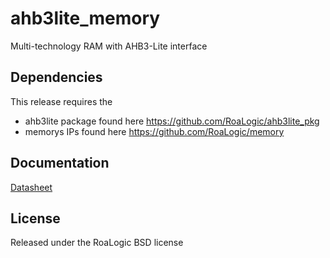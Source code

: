 # ahb3lite_memory
Multi-technology RAM with AHB3-Lite interface

## Dependencies
This release requires the
- ahb3lite package found here https://github.com/RoaLogic/ahb3lite_pkg
- memorys IPs found here https://github.com/RoaLogic/memory

## Documentation
[Datasheet](DATASHEET.md)

## License
Released under the RoaLogic BSD license
